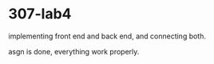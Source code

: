 # 307-lab4
implementing front end and back end,
and connecting both.

asgn is done, everything work properly.